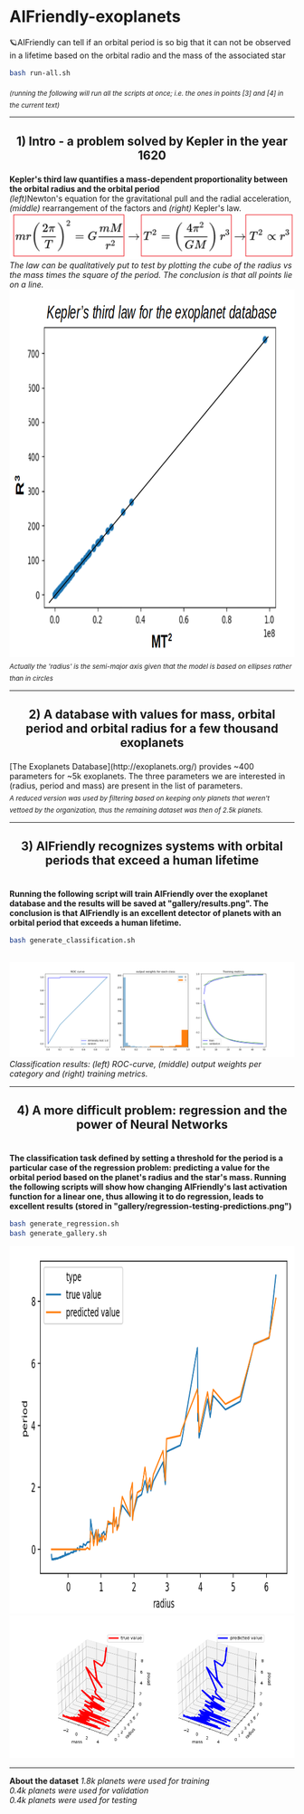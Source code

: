 # AIFriendly-exoplanets
:ringed_planet:AIFriendly can tell if an orbital period is so big that it can not be observed in a lifetime based on the orbital radio and the mass of the associated star

```bash
bash run-all.sh
```

<sub><i>(running the following will run all the scripts at once; i.e. the ones in points [3] and [4] in the current text)</i></sub>

---

<h2><p align="center">1) Intro - a problem solved by Kepler in the year 1620 </p></h2>
<b>Kepler's third law quantifies a mass-dependent proportionality between the orbital radius and the orbital period</b><br>
<i>(left)</i>Newton's equation for the gravitational pull and the radial acceleration, <i>(middle)</i> rearrangement of the factors and <i>(right)</i> Kepler's law.
<img src="static/equation.png">
<br>
<i>The law can be qualitatively put to test by plotting the cube of the radius vs the mass times the square of the period. The conclusion is that all points lie on a line.</i>
<img src="static/kepler-third-law.png" height=650 width=650>
<br>
<sub><i>Actually the 'radius' is the semi-major axis given that the model is based on ellipses rather than in circles</i></sub>
<br>

---

<h2><p align="center">2) A database with values for mass, orbital period and orbital radius for a few thousand exoplanets</p></h2>
[The Exoplanets Database](http://exoplanets.org/) provides ~400 parameters for ~5k exoplanets. The three parameters we are interested in (radius, period and mass) are present in the list of parameters.<br>
<sub><i>A reduced version was used by filtering based on keeping only planets that weren't vettoed by the organization, thus the remaining dataset was then of 2.5k planets.</i></sub>
<br>

---

<h2><p align="center">3) AIFriendly recognizes systems with orbital periods that exceed a human lifetime</p></h2>
<br>
<b>Running the following script will train AIFriendly over the exoplanet database and the results will be saved at "gallery/results.png". The conclusion is that AIFriendly is an excellent detector of planets with an orbital period that exceeds a human lifetime.</b> 
<br>

```bash
bash generate_classification.sh
```

<br>
<img src="static/results.png"><br>
<i>Classification results: (left) ROC-curve, (middle) output weights per category and (right) training metrics.</i>

---

<h2><p align="center">4) A more difficult problem: regression and the power of Neural Networks</p></h2>
<br>
<b>The classification task defined by setting a threshold for the period is a particular case of the regression problem: predicting a value for the orbital period based on the planet's radius and the star's mass. Running the following scripts will show how changing AIFriendly's last activation function for a linear one, thus allowing it to do regression, leads to excellent results (stored in "gallery/regression-testing-predictions.png")</b>
<br>

```bash
bash generate_regression.sh
bash generate_gallery.sh
```

<img src="static/testing-predictions-2d.png" height=650 width=650><img src="static/testing-predictions.png">

---


<b>About the dataset</b>
<i>1.8k planets were used for training<br>
0.4k planets were used for validation<br>
0.4k planets were used for testing<br></i>
